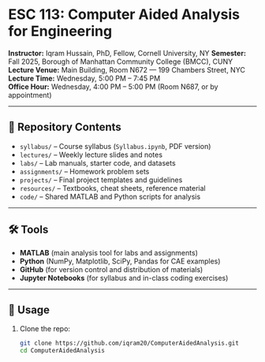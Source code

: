 # ESC 113: Computer Aided Analysis for Engineering
**Instructor:** Iqram Hussain, PhD, Fellow, Cornell University, NY 
**Semester:** Fall 2025, Borough of Manhattan Community College (BMCC), CUNY  
**Lecture Venue:** Main Building, Room N672 — 199 Chambers Street, NYC  
**Lecture Time:** Wednesday, 5:00 PM – 7:45 PM  
**Office Hour:** Wednesday, 4:00 PM – 5:00 PM (Room N687, or by appointment)  

---

## 📂 Repository Contents
- `syllabus/` – Course syllabus (`Syllabus.ipynb`, PDF version)  
- `lectures/` – Weekly lecture slides and notes  
- `labs/` – Lab manuals, starter code, and datasets  
- `assignments/` – Homework problem sets  
- `projects/` – Final project templates and guidelines  
- `resources/` – Textbooks, cheat sheets, reference material  
- `code/` – Shared MATLAB and Python scripts for analysis  

---

## 🛠 Tools
- **MATLAB** (main analysis tool for labs and assignments)  
- **Python** (NumPy, Matplotlib, SciPy, Pandas for CAE examples)  
- **GitHub** (for version control and distribution of materials)  
- **Jupyter Notebooks** (for syllabus and in-class coding exercises)  

---

## 🚀 Usage
1. Clone the repo:
   ```bash
   git clone https://github.com/iqram20/ComputerAidedAnalysis.git
   cd ComputerAidedAnalysis
